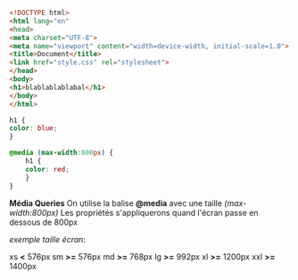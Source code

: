 ```html
<!DOCTYPE html>
<html lang="en"
<head>
<meta charset="UTF-8">
<meta name="viewport" content="width=device-width, initial-scale=1.0">
<title>Document</title>
<link href="style.css" rel="stylesheet">
</head>
<body>
<h1>blablablablabal</h1>
</body>
</html>
```

```css
h1 {
color: blue;
}

@media (max-width:800px) {
	h1 {
	color: red;
	}
}
```

**Média Queries**
On utilise la balise **@media** avec une taille  _(max-width:800px)_ 
Les propriétés s'appliquerons quand l'écran passe en dessous de 800px

_exemple taille écran_:

xs **<** 576px
sm **>=** 576px
md **>=** 768px
lg **>=** 992px
xl **>=** 1200px
xxl **>=** 1400px
